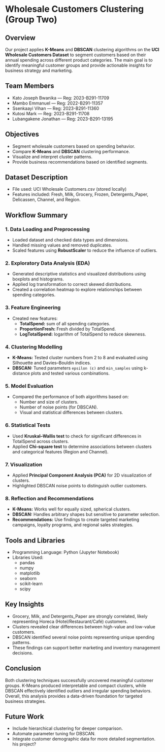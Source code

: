 # Wholesale Customers Clustering (Group Two)

## Overview
Our project applies **K-Means** and **DBSCAN** clustering algorithms on the **UCI Wholesale Customers Dataset** to segment customers based on their annual spending across different product categories.
The main goal is to identify meaningful customer groups and provide actionable insights for business strategy and marketing.

## Team Members
* Kato Joseph Bwanika — Reg: 2023-B291-11709
* Mambo Emmanuel — Reg: 2022-B291-11357
* Ssenkaayi Vihan — Reg: 2023-B291-11360
* Kutosi Mark — Reg: 2023-B291-11708
* Lubangakene Jonathan — Reg: 2023-B291-13195

## Objectives
* Segment wholesale customers based on spending behavior.
* Compare **K-Means** and **DBSCAN** clustering performance.
* Visualize and interpret cluster patterns.
* Provide business recommendations based on identified segments.

## Dataset Description
* File used: UCI Wholesale Customers.csv (stored locally)
* Features included: Fresh, Milk, Grocery, Frozen, Detergents_Paper, Delicassen, Channel, and Region.

## Workflow Summary
### 1. Data Loading and Preprocessing
* Loaded dataset and checked data types and dimensions.
* Handled missing values and removed duplicates.
* Scaled features using **RobustScaler** to reduce the influence of outliers.

### 2. Exploratory Data Analysis (EDA)
* Generated descriptive statistics and visualized distributions using boxplots and histograms.
* Applied log transformation to correct skewed distributions.
* Created a correlation heatmap to explore relationships between spending categories.

### 3. Feature Engineering
* Created new features:
  * **TotalSpend:** sum of all spending categories.
  * **ProportionFresh:** Fresh divided by TotalSpend.
  * **LogTotalSpend:** logarithm of TotalSpend to reduce skewness.

### 4. Clustering Modelling
* **K-Means:** Tested cluster numbers from 2 to 8 and evaluated using Silhouette and Davies–Bouldin indices.
* **DBSCAN:** Tuned parameters `epsilon (ε)` and `min_samples` using k-distance plots and tested various combinations.

### 5. Model Evaluation
* Compared the performance of both algorithms based on:
  * Number and size of clusters.
  * Number of noise points (for DBSCAN).
  * Visual and statistical differences between clusters.

### 6. Statistical Tests
* Used **Kruskal–Wallis test** to check for significant differences in TotalSpend across clusters.
* Applied **Chi-square test** to determine associations between clusters and categorical features (Region and Channel).

### 7. Visualization
* Applied **Principal Component Analysis (PCA)** for 2D visualization of clusters.
* Highlighted DBSCAN noise points to distinguish outlier customers.

### 8. Reflection and Recommendations
* **K-Means:** Works well for equally sized, spherical clusters.
* **DBSCAN:** Handles arbitrary shapes but sensitive to parameter selection.
* **Recommendations:** Use findings to create targeted marketing campaigns, loyalty programs, and regional sales strategies.

## Tools and Libraries
* Programming Language: Python (Jupyter Notebook)
* Libraries Used:
  * pandas
  * numpy
  * matplotlib
  * seaborn
  * scikit-learn
  * scipy

## Key Insights
* Grocery, Milk, and Detergents_Paper are strongly correlated, likely representing Horeca (Hotel/Restaurant/Café) customers.
* Clusters revealed clear differences between high-value and low-value customers.
* DBSCAN identified several noise points representing unique spending patterns.
* These findings can support better marketing and inventory management decisions.
  
## Conclusion
Both clustering techniques successfully uncovered meaningful customer groups.
K-Means produced interpretable and compact clusters, while DBSCAN effectively identified outliers and irregular spending behaviors.
Overall, this analysis provides a data-driven foundation for targeted business strategies.

## Future Work
* Include hierarchical clustering for deeper comparison.
* Automate parameter tuning for DBSCAN.
* Integrate customer demographic data for more detailed segmentation.
his project?

